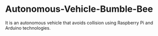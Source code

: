 # Autonomous-Vehicle-Bumble-Bee
It is an autonomous vehicle that avoids collision using Raspberry Pi and Arduino technologies.
